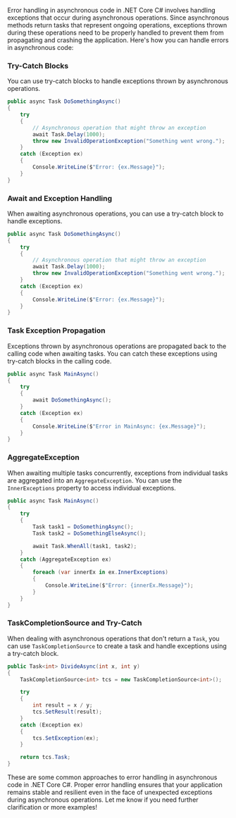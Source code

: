 Error handling in asynchronous code in .NET Core C# involves handling exceptions that occur during asynchronous operations. Since asynchronous methods return tasks that represent ongoing operations, exceptions thrown during these operations need to be properly handled to prevent them from propagating and crashing the application. Here's how you can handle errors in asynchronous code:

### Try-Catch Blocks

You can use try-catch blocks to handle exceptions thrown by asynchronous operations.

```csharp
public async Task DoSomethingAsync()
{
    try
    {
        // Asynchronous operation that might throw an exception
        await Task.Delay(1000);
        throw new InvalidOperationException("Something went wrong.");
    }
    catch (Exception ex)
    {
        Console.WriteLine($"Error: {ex.Message}");
    }
}
```

### Await and Exception Handling

When awaiting asynchronous operations, you can use a try-catch block to handle exceptions.

```csharp
public async Task DoSomethingAsync()
{
    try
    {
        // Asynchronous operation that might throw an exception
        await Task.Delay(1000);
        throw new InvalidOperationException("Something went wrong.");
    }
    catch (Exception ex)
    {
        Console.WriteLine($"Error: {ex.Message}");
    }
}
```

### Task Exception Propagation

Exceptions thrown by asynchronous operations are propagated back to the calling code when awaiting tasks. You can catch these exceptions using try-catch blocks in the calling code.

```csharp
public async Task MainAsync()
{
    try
    {
        await DoSomethingAsync();
    }
    catch (Exception ex)
    {
        Console.WriteLine($"Error in MainAsync: {ex.Message}");
    }
}
```

### AggregateException

When awaiting multiple tasks concurrently, exceptions from individual tasks are aggregated into an `AggregateException`. You can use the `InnerExceptions` property to access individual exceptions.

```csharp
public async Task MainAsync()
{
    try
    {
        Task task1 = DoSomethingAsync();
        Task task2 = DoSomethingElseAsync();

        await Task.WhenAll(task1, task2);
    }
    catch (AggregateException ex)
    {
        foreach (var innerEx in ex.InnerExceptions)
        {
            Console.WriteLine($"Error: {innerEx.Message}");
        }
    }
}
```

### TaskCompletionSource and Try-Catch

When dealing with asynchronous operations that don't return a `Task`, you can use `TaskCompletionSource` to create a task and handle exceptions using a try-catch block.

```csharp
public Task<int> DivideAsync(int x, int y)
{
    TaskCompletionSource<int> tcs = new TaskCompletionSource<int>();

    try
    {
        int result = x / y;
        tcs.SetResult(result);
    }
    catch (Exception ex)
    {
        tcs.SetException(ex);
    }

    return tcs.Task;
}
```

These are some common approaches to error handling in asynchronous code in .NET Core C#. Proper error handling ensures that your application remains stable and resilient even in the face of unexpected exceptions during asynchronous operations. Let me know if you need further clarification or more examples!